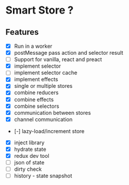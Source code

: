 # Smart Store ?

## Features

- [x] Run in a worker
- [x] postMessage pass action and selector result
- [ ] Support for vanilla, react and preact
- [x] implement selector
- [ ] implement selector cache
- [x] implement effects
- [x] single or multiple stores
- [x] combine reducers
- [x] combine effects
- [x] combine selectors
- [x] communication between stores
- [x] channel communication
- [-] lazy-load/increment store
- [x] inject library
- [x] hydrate state
- [x] redux dev tool
- [ ] json of state
- [ ] dirty check
- [ ] history - state snapshot
